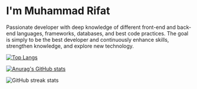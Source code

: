 # I'm Muhammad Rifat
Passionate developer with deep knowledge of different front-end and back-end languages, frameworks, databases, and best code practices. The goal is simply to be the best developer and continuously enhance skills, strengthen knowledge, and explore new technology.


[![Top Langs](https://github-readme-stats.vercel.app/api/top-langs/?username=MuhammadRifat)](https://github.com/anuraghazra/github-readme-stats)

[![Anurag's GitHub stats](https://github-readme-stats.vercel.app/api?username=MuhammadRifat)](https://github.com/anuraghazra/github-readme-stats)

![GitHub streak stats](https://github-readme-streak-stats.herokuapp.com/?user=MuhammadRifat)  

